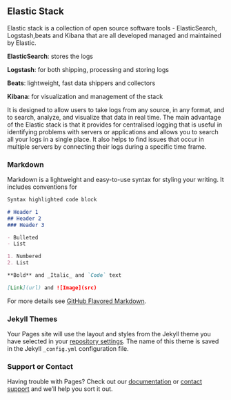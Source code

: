 ## Elastic Stack

Elastic stack is  a collection of open source software tools - ElasticSearch, Logstash,beats and Kibana that are all developed managed and maintained by Elastic. 




**ElasticSearch**: stores the logs

**Logstash**: for both shipping, processing and storing logs

**Beats**: lightweight, fast data shippers and collectors

**Kibana**: for visualization and management of the stack



It is designed to allow users to take logs from any source, in any format, and to search, analyze, and visualize that data in real time. The main advantage of the Elastic stack is that it provides for centralised logging that is useful in identifying problems with servers or applications and allows you to search all your logs in a single place. It also helps to find issues that occur in multiple servers by connecting their logs during a specific time frame.


### Markdown

Markdown is a lightweight and easy-to-use syntax for styling your writing. It includes conventions for

```markdown
Syntax highlighted code block

# Header 1
## Header 2
### Header 3

- Bulleted
- List

1. Numbered
2. List

**Bold** and _Italic_ and `Code` text

[Link](url) and ![Image](src)
```

For more details see [GitHub Flavored Markdown](https://guides.github.com/features/mastering-markdown/).

### Jekyll Themes

Your Pages site will use the layout and styles from the Jekyll theme you have selected in your [repository settings](https://github.com/mwangechi/mwangechi.github.io/settings). The name of this theme is saved in the Jekyll `_config.yml` configuration file.

### Support or Contact

Having trouble with Pages? Check out our [documentation](https://help.github.com/categories/github-pages-basics/) or [contact support](https://github.com/contact) and we’ll help you sort it out.
